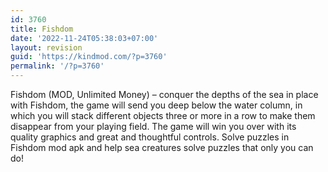 ```yaml
---
id: 3760
title: Fishdom
date: '2022-11-24T05:38:03+07:00'
layout: revision
guid: 'https://kindmod.com/?p=3760'
permalink: '/?p=3760'
---
```


Fishdom (MOD, Unlimited Money) – conquer the depths of the sea in place with Fishdom, the game will send you deep below the water column, in which you will stack different objects three or more in a row to make them disappear from your playing field. The game will win you over with its quality graphics and great and thoughtful controls. Solve puzzles in Fishdom mod apk and help sea creatures solve puzzles that only you can do!